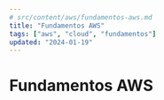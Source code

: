 ```yaml
---
# src/content/aws/fundamentos-aws.md
title: "Fundamentos AWS"
tags: ["aws", "cloud", "fundamentos"]
updated: "2024-01-19"
---
```


# Fundamentos AWS